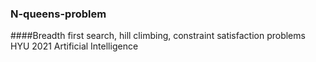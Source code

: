 ### N-queens-problem
####Breadth first search, hill climbing, constraint satisfaction problems
HYU 2021 Artificial Intelligence
